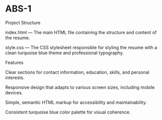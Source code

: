 # ABS-1

Project Structure

index.html — The main HTML file containing the structure and content of the resume.

style.css — The CSS stylesheet responsible for styling the resume with a clean turquoise blue theme and professional typography.

Features

Clear sections for contact information, education, skills, and personal interests.

Responsive design that adapts to various screen sizes, including mobile devices.

Simple, semantic HTML markup for accessibility and maintainability.

Consistent turquoise blue color palette for visual coherence.
